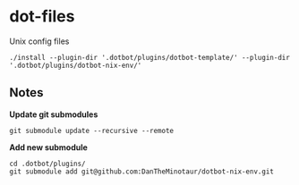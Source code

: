 # dot-files
Unix config files

```shell
./install --plugin-dir '.dotbot/plugins/dotbot-template/' --plugin-dir '.dotbot/plugins/dotbot-nix-env/'
```


## Notes

**Update git submodules**
```shell
git submodule update --recursive --remote
```

**Add new submodule**
```shell
cd .dotbot/plugins/
git submodule add git@github.com:DanTheMinotaur/dotbot-nix-env.git 
```